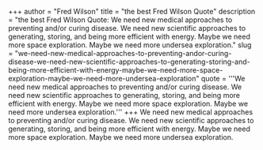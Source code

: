 +++
author = "Fred Wilson"
title = "the best Fred Wilson Quote"
description = "the best Fred Wilson Quote: We need new medical approaches to preventing and/or curing disease. We need new scientific approaches to generating, storing, and being more efficient with energy. Maybe we need more space exploration. Maybe we need more undersea exploration."
slug = "we-need-new-medical-approaches-to-preventing-andor-curing-disease-we-need-new-scientific-approaches-to-generating-storing-and-being-more-efficient-with-energy-maybe-we-need-more-space-exploration-maybe-we-need-more-undersea-exploration"
quote = '''We need new medical approaches to preventing and/or curing disease. We need new scientific approaches to generating, storing, and being more efficient with energy. Maybe we need more space exploration. Maybe we need more undersea exploration.'''
+++
We need new medical approaches to preventing and/or curing disease. We need new scientific approaches to generating, storing, and being more efficient with energy. Maybe we need more space exploration. Maybe we need more undersea exploration.
